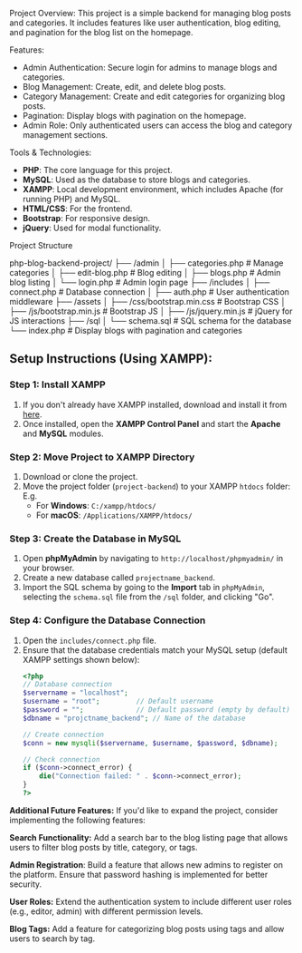 Project Overview:
This project is a simple backend for managing blog posts and categories. It includes features like user authentication, blog editing, and pagination for the blog list on the homepage.

Features:
- Admin Authentication: Secure login for admins to manage blogs and categories.
- Blog Management: Create, edit, and delete blog posts.
- Category Management: Create and edit categories for organizing blog posts.
- Pagination: Display blogs with pagination on the homepage.
- Admin Role: Only authenticated users can access the blog and category management sections.

Tools & Technologies:
- **PHP**: The core language for this project.
- **MySQL**: Used as the database to store blogs and categories.
- **XAMPP**: Local development environment, which includes Apache (for running PHP) and MySQL.
- **HTML/CSS**: For the frontend.
- **Bootstrap**: For responsive design.
- **jQuery**: Used for modal functionality.


Project Structure

php-blog-backend-project/
├── /admin
│   ├── categories.php         # Manage categories
│   ├── edit-blog.php          # Blog editing
│   ├── blogs.php              # Admin blog listing
│   └── login.php              # Admin login page
├── /includes
│   ├── connect.php            # Database connection
│   ├── auth.php               # User authentication middleware
├── /assets
│   ├── /css/bootstrap.min.css # Bootstrap CSS
│   ├── /js/bootstrap.min.js   # Bootstrap JS
│   ├── /js/jquery.min.js      # jQuery for JS interactions
├── /sql
│   └── schema.sql             # SQL schema for the database
└── index.php                  # Display blogs with pagination and categories


## Setup Instructions (Using XAMPP):

### Step 1: Install XAMPP
1. If you don't already have XAMPP installed, download and install it from [here](https://www.apachefriends.org/index.html).
2. Once installed, open the **XAMPP Control Panel** and start the **Apache** and **MySQL** modules.

### Step 2: Move Project to XAMPP Directory
1. Download or clone the project.
2. Move the project folder (`project-backend`) to your XAMPP `htdocs` folder: E.g.
   - For **Windows**: `C:/xampp/htdocs/`
   - For **macOS**: `/Applications/XAMPP/htdocs/`

### Step 3: Create the Database in MySQL
1. Open **phpMyAdmin** by navigating to `http://localhost/phpmyadmin/` in your browser.
2. Create a new database called `projectname_backend`.
3. Import the SQL schema by going to the **Import** tab in `phpMyAdmin`, selecting the `schema.sql` file from the `/sql` folder, and clicking "Go".

### Step 4: Configure the Database Connection
1. Open the `includes/connect.php` file.
2. Ensure that the database credentials match your MySQL setup (default XAMPP settings shown below):
   ```php
   <?php
   // Database connection
   $servername = "localhost";
   $username = "root";         // Default username
   $password = "";             // Default password (empty by default)
   $dbname = "projctname_backend"; // Name of the database

   // Create connection
   $conn = new mysqli($servername, $username, $password, $dbname);

   // Check connection
   if ($conn->connect_error) {
       die("Connection failed: " . $conn->connect_error);
   }
   ?>


**Additional Future Features:**
If you'd like to expand the project, consider implementing the following features:

**Search Functionality:**
Add a search bar to the blog listing page that allows users to filter blog posts by title, category, or tags.

**Admin Registration**:
Build a feature that allows new admins to register on the platform. Ensure that password hashing is implemented for better security.

**User Roles:**
Extend the authentication system to include different user roles (e.g., editor, admin) with different permission levels.

**Blog Tags:**
Add a feature for categorizing blog posts using tags and allow users to search by tag.
